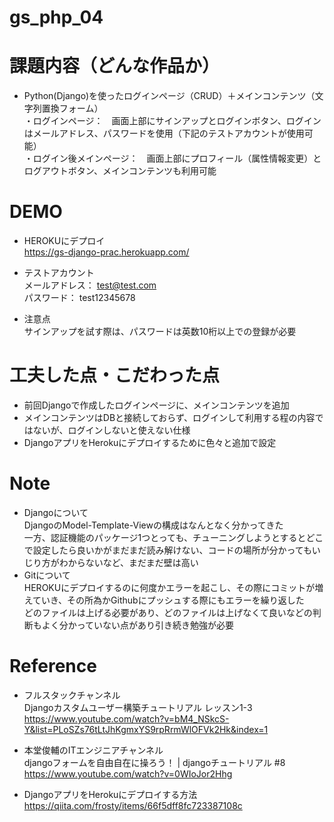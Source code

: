 # gs_php_04
# 課題内容（どんな作品か）

- Python(Django)を使ったログインページ（CRUD）＋メインコンテンツ（文字列置換フォーム）<br>
  ・ログインページ：　画面上部にサインアップとログインボタン、ログインはメールアドレス、パスワードを使用（下記のテストアカウントが使用可能）<br>
  ・ログイン後メインページ：　画面上部にプロフィール（属性情報変更）とログアウトボタン、メインコンテンツも利用可能<br>

# DEMO
- HEROKUにデプロイ<br>
  https://gs-django-prac.herokuapp.com/

- テストアカウント<br>
  メールアドレス： test@test.com<br>
  パスワード： test12345678

- 注意点<br>
  サインアップを試す際は、パスワードは英数10桁以上での登録が必要
  
# 工夫した点・こだわった点

- 前回Djangoで作成したログインページに、メインコンテンツを追加<br>
- メインコンテンツはDBと接続しておらず、ログインして利用する程の内容ではないが、ログインしないと使えない仕様<br>
- DjangoアプリをHerokuにデプロイするために色々と追加で設定<br>
 
# Note

- Djangoについて<br>
  DjangoのModel-Template-Viewの構成はなんとなく分かってきた<br>
  一方、認証機能のパッケージ1つとっても、チューニングしようとするとどこで設定したら良いかがまだまだ読み解けない、コードの場所が分かってもいじり方がわからないなど、まだまだ壁は高い
- Gitについて<br>
  HEROKUにデプロイするのに何度かエラーを起こし、その際にコミットが増えていき、その所為かGithubにプッシュする際にもエラーを繰り返した<br>
  どのファイルは上げる必要があり、どのファイルは上げなくて良いなどの判断もよく分かっていない点があり引き続き勉強が必要

# Reference

- フルスタックチャンネル<br>
  Djangoカスタムユーザー構築チュートリアル レッスン1-3<br>
  https://www.youtube.com/watch?v=bM4_NSkcS-Y&list=PLoSZs76tLtJhKgmxYS9rpRrmWlOFVk2Hk&index=1

- 本堂俊輔のITエンジニアチャンネル<br>
  djangoフォームを自由自在に操ろう！ | djangoチュートリアル #8<br>
  https://www.youtube.com/watch?v=0WIoJor2Hhg

- DjangoアプリをHerokuにデプロイする方法<br>
  https://qiita.com/frosty/items/66f5dff8fc723387108c

